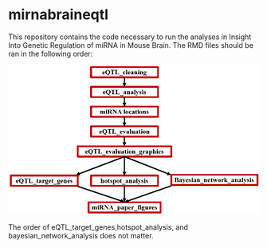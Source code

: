 # mirnabraineqtl

This repository contains the code necessary to run the analyses in Insight Into Genetic Regulation of miRNA in Mouse Brain.  The RMD files should be ran in the following order:

![alt text](https://github.com/gordonkordas/mirnabraineqtl/blob/master/images/code_flowchart.PNG)

The order of eQTL_target_genes,hotspot_analysis, and bayesian_network_analysis does not matter.
